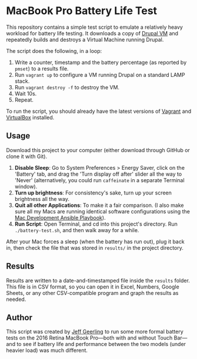 # MacBook Pro Battery Life Test

This repository contains a simple test script to emulate a relatively heavy workload for battery life testing. It downloads a copy of [Drupal VM](https://www.drupalvm.com) and repeatedly builds and destroys a Virtual Machine running Drupal.

The script does the following, in a loop:

  1. Write a counter, timestamp and the battery percentage (as reported by `pmset`) to a results file.
  3. Run `vagrant up` to configure a VM running Drupal on a standard LAMP stack.
  5. Run `vagrant destroy -f` to destroy the VM.
  6. Wait 10s.
  7. Repeat.

To run the script, you should already have the latest versions of [Vagrant](https://www.vagrantup.com/downloads.html) and [VirtualBox](https://www.virtualbox.org/wiki/Downloads) installed.

## Usage

Download this project to your computer (either download through GitHub or clone it with Git).

  1. **Disable Sleep**: Go to System Preferences > Energy Saver, click on the 'Battery' tab, and drag the 'Turn display off after' slider all the way to 'Never' (alternatively, you could run `caffeinate` in a separate Terminal window).
  2. **Turn up brightness**: For consistency's sake, turn up your screen brightness all the way.
  3. **Quit all other Applications**: To make it a fair comparison. (I also make sure all my Macs are running identical software configurations using the [Mac Development Ansible Playbook](https://github.com/geerlingguy/mac-dev-playbook)).
  4. **Run Script**: Open Terminal, and cd into this project's directory. Run `./battery-test.sh`, and then walk away for a while.

After your Mac forces a sleep (when the battery has run out), plug it back in, then check the file that was stored in `results/` in the project directory.

## Results

Results are written to a date-and-timestamped file inside the `results` folder. This file is in CSV format, so you can open it in Excel, Numbers, Google Sheets, or any other CSV-compatible program and graph the results as needed.

## Author

This script was created by [Jeff Geerling](http://www.jeffgeerling.com) to run some more formal battery tests on the 2016 Retina MacBook Pro—both with and without Touch Bar—and to see if battery life and performance between the two models (under heavier load) was much different.
